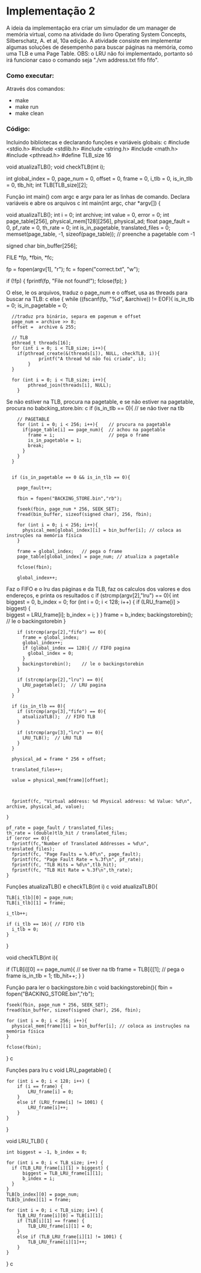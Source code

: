 # Implementação 2

A ideia da implementação era criar um simulador de um manager de memória virtual, como na atividade do livro Operating System Concepts, Silberschatz, A. et al, 10a edição. A atividade consiste em implementar algumas soluções de desempenho para buscar páginas na memória, como uma TLB e uma Page Table. OBS: o LRU não foi implementado, portanto só irá funcionar caso o comando seja "./vm address.txt fifo fifo".

### Como executar:
Através dos comandos:
 - make
 - make run
 - make clean

### Código:
Incluindo bibliotecas e declarando funções e variáveis globais:
c
#include <stdio.h>
#include <stdlib.h>
#include <string.h>
#include <math.h>
#include <pthread.h>
#define TLB_size 16

void atualizaTLB();
void checkTLB(int i);

int global_index = 0, page_num = 0, offset = 0, frame = 0, i_tlb = 0, is_in_tlb = 0, tlb_hit;
int TLB[TLB_size][2];


Função int main() com argc e argv para ler as linhas de comando. Declara variáveis e abre os arquivos
c
int main(int argc, char *argv[]) {

  void atualizaTLB();
  int i = 0;
  int archive;
  int value = 0, error = 0;
  int page_table[256], physical_mem[128][256], physical_ad;
  float page_fault = 0, pf_rate = 0, th_rate = 0;
  int is_in_pagetable, translated_files = 0;
  memset(page_table, -1, sizeof(page_table)); // preenche a pagetable com -1
  
  signed char bin_buffer[256];

  FILE *fp, *fbin, *fc;

  fp = fopen(argv[1], "r");
  fc = fopen("correct.txt", "w");

  if (!fp) {
      fprintf(fp, "File not found!");
      fclose(fp);
  }


O else, le os arquivos, traduz o page_num e o offset, usa as threads para buscar na TLB:
c
else {
    while ((fscanf(fp, "%d", &archive)) != EOF){
      is_in_tlb = 0;
      is_in_pagetable = 0;

      //traduz pra binário, separa em pagenum e offset
      page_num = archive >> 8;
      offset =  archive & 255;

      // TLB
      pthread_t threads[16];
      for (int i = 0; i < TLB_size; i++){
        if(pthread_create(&(threads[i]), NULL, checkTLB, i)){
			    printf("A thread %d não foi criada", i);
		    }
      }

      for (int i = 0; i < TLB_size; i++){
		    pthread_join(threads[i], NULL);
	    }


Se não estiver na TLB, procura na pagetable, e se não estiver na pagetable, procura no babcking_store.bin:
c
if (is_in_tlb == 0){  // se não tiver na tlb
        
        // PAGETABLE
        for (int i = 0; i < 256; i++){    // prucura na pagetable
          if(page_table[i] == page_num){  // achou na pagetable
            frame = i;                    // pega o frame
            is_in_pagetable = 1;
            break;
          }
        }    
      }


      if (is_in_pagetable == 0 && is_in_tlb == 0){
        
        page_fault++;

        fbin = fopen("BACKING_STORE.bin","rb");

        fseek(fbin, page_num * 256, SEEK_SET);
        fread(bin_buffer, sizeof(signed char), 256, fbin);

        for (int i = 0; i < 256; i++){
          physical_mem[global_index][i] = bin_buffer[i]; // coloca as instruções na memória física
        }

        frame = global_index;   // pega o frame
        page_table[global_index] = page_num; // atualiza a pagetable

        fclose(fbin);

        global_index++;


Faz o FIFO e o lru das páginas e da TLB, faz os calculos dos valores e dos endereços, e printa os resultados
c
        if (strcmp(argv[2],"lru") == 0){
          int biggest = 0, b_index = 0;
          for (int i = 0; i < 128; i++) {
            if (LRU_frame[i] > biggest) {         
              biggest = LRU_frame[i];
              b_index = i;
            }
          }
          frame = b_index;
          backingstorebin();        // le o backingstorebin
        }
 
        if (strcmp(argv[2],"fifo") == 0){
          frame = global_index;
          global_index++;
          if (global_index == 128){ // FIFO pagina
            global_index = 0;
          }
          backingstorebin();    // le o backingstorebin
        }
        
        if (strcmp(argv[2],"lru") == 0){
          LRU_pagetable();  // LRU pagina
        }
      }
      
      if (is_in_tlb == 0){
        if (strcmp(argv[3],"fifo") == 0){
          atualizaTLB();  // FIFO TLB
        }
        
        if (strcmp(argv[3],"lru") == 0){
          LRU_TLB();  // LRU TLB
        }
      }

      physical_ad = frame * 256 + offset;

      translated_files++;

      value = physical_mem[frame][offset];
      
      

      fprintf(fc, "Virtual address: %d Physical address: %d Value: %d\n", archive, physical_ad, value);
      
    }

    pf_rate = page_fault / translated_files;
    th_rate = (double)tlb_hit / translated_files;
    if (error == 0){
      fprintf(fc,"Number of Translated Addresses = %d\n", translated_files);
      fprintf(fc, "Page Faults = %.0f\n", page_fault);
      fprintf(fc, "Page Fault Rate = %.3f\n", pf_rate);
      fprintf(fc, "TLB Hits = %d\n",tlb_hit);
      fprintf(fc, "TLB Hit Rate = %.3f\n",th_rate);
    }


Funções atualizaTLB() e checkTLB(int i)
c
void atualizaTLB(){
  
    TLB[i_tlb][0] = page_num;
    TLB[i_tlb][1] = frame;

    i_tlb++;

    if (i_tlb == 16){ // FIFO tlb
      i_tlb = 0;
    }
}

void checkTLB(int i){

  if (TLB[i][0] == page_num){ // se tiver na tlb
          frame = TLB[i][1];        // pega o frame
          is_in_tlb = 1;
          tlb_hit++;
        }
}

Função para ler o backingstore.bin
c
void backingstorebin(){
    fbin = fopen("BACKING_STORE.bin","rb");

    fseek(fbin, page_num * 256, SEEK_SET);
    fread(bin_buffer, sizeof(signed char), 256, fbin);

    for (int i = 0; i < 256; i++){
      physical_mem[frame][i] = bin_buffer[i]; // coloca as instruções na memória física
    }
  
    fclose(fbin);
}
c

Funções para lru
c
void LRU_pagetable() {

    for (int i = 0; i < 128; i++) {    
        if (i == frame) {
            LRU_frame[i] = 0;
        }
        else if (LRU_frame[i] != 1001) {
            LRU_frame[i]++;
        }
    }
}

void LRU_TLB() {
    
    int biggest = -1, b_index = 0;

    for (int i = 0; i < TLB_size; i++) {
      if (TLB_LRU_frame[i][1] > biggest) {
          biggest = TLB_LRU_frame[i][1];
          b_index = i;
      }  
    }
    TLB[b_index][0] = page_num;
    TLB[b_index][1] = frame;
  
    for (int i = 0; i < TLB_size; i++) {    
        TLB_LRU_frame[i][0] = TLB[i][1];
        if (TLB[i][1] == frame) {
            TLB_LRU_frame[i][1] = 0;
        }
        else if (TLB_LRU_frame[i][1] != 1001) {
            TLB_LRU_frame[i][1]++;
        }
    }
 
}
c
